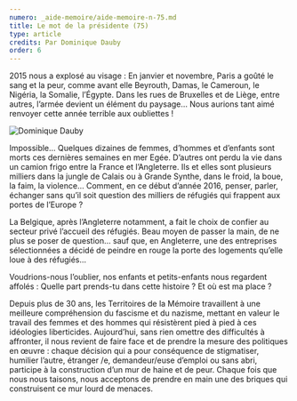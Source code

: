 ```yaml
---
numero: _aide-memoire/aide-memoire-n-75.md
title: Le mot de la présidente (75)
type: article
credits: Par Dominique Dauby
order: 6
---
```

2015 nous a explosé au visage : En janvier et novembre, Paris a goûté le sang et la peur, comme avant elle Beyrouth, Damas, le Cameroun, le Nigéria, la Somalie, l’Égypte. Dans les rues de Bruxelles et de Liège, entre autres, l’armée devient un élément du paysage… Nous aurions tant aimé renvoyer cette année terrible aux oubliettes !

![Dominique Dauby](/assets/uploads/am66_ddauby.jpg)

Impossible… Quelques dizaines de femmes, d’hommes et d’enfants sont morts ces dernières semaines en mer Egée. D’autres ont perdu la vie dans un camion frigo entre la France et l’Angleterre. Ils et elles sont plusieurs milliers dans la jungle de Calais ou à Grande Synthe, dans le froid, la boue, la faim, la violence… Comment, en ce début d’année 2016, penser, parler, échanger sans qu’il soit question des milliers de réfugiés qui frappent aux portes de l’Europe ?

La Belgique, après l’Angleterre notamment, a fait le choix de confier au secteur privé l’accueil des réfugiés. Beau moyen de passer la main, de ne plus se poser de question… sauf que, en Angleterre, une des entreprises sélectionnées a décidé de peindre en rouge la porte des logements qu’elle loue à des réfugiés…

Voudrions-nous l’oublier, nos enfants et petits-enfants nous regardent affolés : Quelle part prends-tu dans cette histoire ? Et où est ma place ?

Depuis plus de 30 ans, les Territoires de la Mémoire travaillent à une meilleure compréhension du fascisme et du nazisme, mettant en valeur le travail des femmes et des hommes qui résistèrent pied à pied à ces idéologies liberticides. Aujourd’hui, sans rien omettre des difficultés à affronter, il nous revient de faire face et de prendre la mesure des politiques en œuvre : chaque décision qui a pour conséquence de stigmatiser, humilier l’autre, étranger /e, demandeur/euse d’emploi ou sans abri, participe à la construction d’un mur de haine et de peur. Chaque fois que nous nous taisons, nous acceptons de prendre en main une des briques qui construisent ce mur lourd de menaces.
